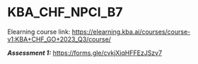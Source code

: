 # KBA_CHF_NPCI_B7

Elearning course link: https://elearning.kba.ai/courses/course-v1:KBA+CHF_GO+2023_Q3/course/

***Assessment 1:*** https://forms.gle/cvkjXiqHFFEzJSzv7




